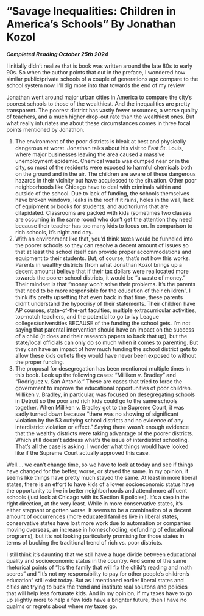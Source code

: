 # “Savage Inequalities: Children in America’s Schools” By Jonathan Kozol

***Completed Reading October 25th 2024***

I initially didn’t realize that is book was written around the late 80s to early 90s. So when the author points that out in the preface, I wondered how similar public/private schools of a couple of generations ago compare to the school system now. I’ll dig more into that towards the end of my review

Jonathan went around major urban cities in America to compare the city’s poorest schools to those of the wealthiest. And the inequalities are pretty transparent. The poorest district has vastly fewer resources, a worse quality of teachers, and a much higher drop-out rate than the wealthiest ones. But what really infuriates me about these circumstances comes in three focal points mentioned by Jonathon.

1. The environment of the poor districts is bleak at best and physically dangerous at worst. Jonathan talks about his visit to East St. Louis, where major businesses leaving the area caused a massive unemployment epidemic. Chemical waste was dumped near or in the city, so most of the residents were exposed to harmful chemicals both on the ground and in the air. The children are aware of these dangerous hazards in their vicinity but have acquiesced to the situation. Other poor neighborhoods like Chicago have to deal with criminals within and outside of the school. Due to lack of funding, the schools themselves have broken windows, leaks in the roof if it rains, holes in the wall, lack of equipment or books for students, and auditoriums that are dilapidated. Classrooms are packed with kids (sometimes two classes are occurring in the same room) who don’t get the attention they need because their teacher has too many kids to focus on. In comparison to rich schools, it’s night and day.
2. With an environment like that, you’d think taxes would be funneled into the poorer schools so they can resolve a decent amount of issues so that at least the school itself can provide proper accommodations and equipment to their students. But, of course, that’s not how this works. Parents in wealthy districts (from what Jonathan Kozol brings up a decent amount) believe that if their tax dollars were reallocated more towards the poorer school districts, it would be “a waste of money.” Their mindset is that “money won’t solve their problems. It’s the parents that need to be more responsible for the education of their children”.  I think it’s pretty upsetting that even back in that time, these parents didn’t understand the hypocrisy of their statements. Their children have AP courses, state-of-the-art faculties, multiple extracurricular activities, top-notch teachers, and the potential to go to Ivy League colleges/universities BECAUSE of the funding the school gets. I’m not saying that parental intervention should have an impact on the success of a child (it does and their research papers to back that up), but the state/local officials can only do so much when it comes to parenting. But they can have an impact of how much funding the school district gets to allow these kids outlets they would have never been exposed to without the proper funding.
3. The proposal for desegregation has been mentioned multiple times in this book. Look up the following cases: “Milliken v. Bradley” and “Rodriguez v. San Antonio.” These are cases that tried to force the government to improve the educational opportunities of poor children. Milliken v. Bradley, in particular, was focused on desegregating schools in Detroit so the poor and rich kids could go to the same schools together. When Milliken v. Bradley got to the Supreme Court, it was sadly turned down because “there was no showing of significant violation by the 53 outlying school districts and no evidence of any interdistrict violation or effect.” Saying there wasn’t enough evidence that the wealthy districts were taking advantage of the poorer districts. Which still doesn’t address what’s the issue of interdistrict schooling. That’s all the case is asking. I wonder what things would have looked like if the Supreme Court actually approved this case.

Well…. we can’t change time, so we have to look at today and see if things have changed for the better, worse, or stayed the same. In my opinion, it seems like things have pretty much stayed the same. At least in more liberal states, there is an effort to have kids of a lower socioeconomic status have the opportunity to live in better neighborhoods and attend more affluent schools (just look at Chicago with its Section 8 policies). It’s a step in the right direction, at the very least. While in more conservative states, it’s either stagnant or gotten worse. It seems to be a combination of a decent amount of occurrences (more educated families live in liberal states, conservative states have lost more work due to automation or companies moving overseas, an increase in homeschooling, defunding of educational programs), but it’s not looking particularly promising for those states in terms of bucking the traditional trend of rich vs. poor districts.

I still think it’s daunting that we still have a huge divide between educational quality and socioeconomic status in the country. And some of the same rhetorical points of “It’s the family that will fix the child’s reading and math scores” and “It’s not my responsibility to pay for other people’s children’s education” still exist today. But as I mentioned earlier liberal states and cities are trying to buck the trend and institute real solutons and policies that will help less fortunate kids. And in my opinion, if my taxes have to go up slightly more to help a few kids have a brighter future, then I have no qualms or regrets about where my taxes go.
